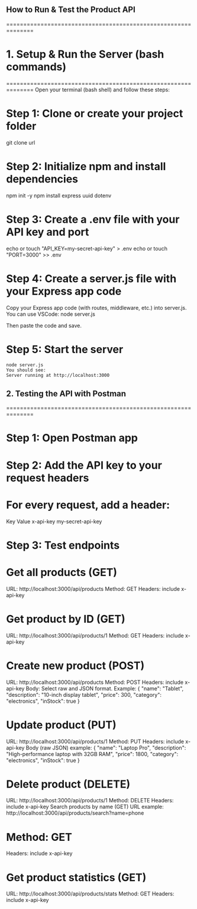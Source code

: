 ## How to Run & Test the Product API

==============================================================

# 1. Setup & Run the Server (bash commands)

==============================================================
Open your terminal (bash shell) and follow these steps:

# Step 1: Clone or create your project folder

git clone url

# Step 2: Initialize npm and install dependencies

npm init -y
npm install express uuid dotenv

# Step 3: Create a .env file with your API key and port

echo or touch "API_KEY=my-secret-api-key" > .env
echo or touch "PORT=3000" >> .env

# Step 4: Create a server.js file with your Express app code

Copy your Express app code (with routes, middleware, etc.) into server.js.
You can use VSCode:
node server.js

Then paste the code and save.

# Step 5: Start the server

    node server.js
    You should see:
    Server running at http://localhost:3000

## 2. Testing the API with Postman

==============================================================

# Step 1: Open Postman app

# Step 2: Add the API key to your request headers

# For every request, add a header:

Key Value
x-api-key my-secret-api-key

# Step 3: Test endpoints

# Get all products (GET)

URL: http://localhost:3000/api/products
Method: GET
Headers: include x-api-key

# Get product by ID (GET)

URL: http://localhost:3000/api/products/1
Method: GET
Headers: include x-api-key

# Create new product (POST)

URL: http://localhost:3000/api/products
Method: POST
Headers: include x-api-key
Body: Select raw and JSON format. Example:
{
"name": "Tablet",
"description": "10-inch display tablet",
"price": 300,
"category": "electronics",
"inStock": true
}

# Update product (PUT)

URL: http://localhost:3000/api/products/1
Method: PUT
Headers: include x-api-key
Body (raw JSON) example:
{
"name": "Laptop Pro",
"description": "High-performance laptop with 32GB RAM",
"price": 1800,
"category": "electronics",
"inStock": true
}

# Delete product (DELETE)

URL: http://localhost:3000/api/products/1
Method: DELETE
Headers: include x-api-key
Search products by name (GET)
URL example: http://localhost:3000/api/products/search?name=phone

# Method: GET

Headers: include x-api-key

# Get product statistics (GET)

URL: http://localhost:3000/api/products/stats
Method: GET
Headers: include x-api-key

